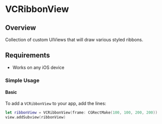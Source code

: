 # VCRibbonView

## Overview

Collection of custom UIViews that will draw various styled ribbons.

## Requirements
* Works on any iOS device

### Simple Usage

#### Basic
To add a `VCRibbonView` to your app, add the lines:

```swift
let ribbonView = VCRibbonView(frame: CGRectMake(100, 100, 200, 200))
view.addSubview(ribbonView)
```

